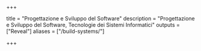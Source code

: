 
+++

title = "Progettazione e Sviluppo del Software"
description = "Progettazione e Sviluppo del Software, Tecnologie dei Sistemi Informatici"
outputs = ["Reveal"]
aliases = ["/build-systems/"]

+++

<!-- write-here "shared-slides/build-systems/it-gradle-dependencies.md" -->

<!-- end-write -->

